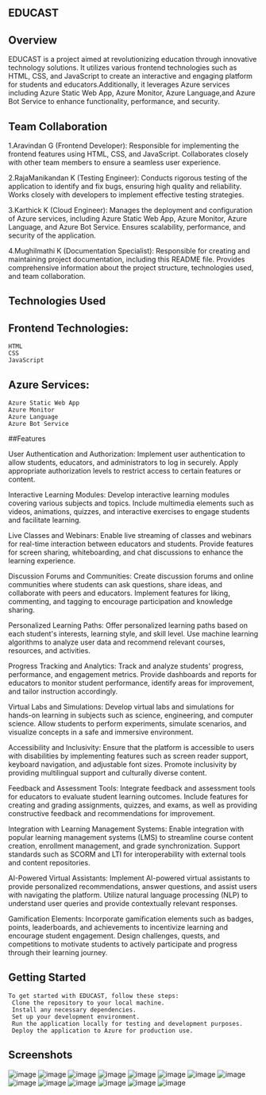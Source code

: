 ## EDUCAST
  ## Overview
   EDUCAST is a project aimed at revolutionizing education through innovative technology solutions. 
     It utilizes various frontend technologies such as HTML, CSS, and JavaScript to create an interactive and 
     engaging platform for students and educators.Additionally, it leverages Azure services including 
     Azure Static Web App, Azure Monitor, Azure Language,and Azure Bot Service to enhance functionality, performance, and security.

## Team Collaboration
   1.Aravindan G (Frontend Developer): Responsible for implementing the frontend features using HTML, CSS, and JavaScript. Collaborates closely with other team members to ensure a seamless user experience.

  2.RajaManikandan K (Testing Engineer): Conducts rigorous testing of the application to identify and fix bugs, ensuring high quality and reliability. Works closely with developers to implement effective testing strategies.

   3.Karthick K (Cloud Engineer): Manages the deployment and configuration of Azure services, including Azure Static Web App, Azure Monitor, Azure Language, and Azure Bot Service. Ensures scalability, performance, and security of the application.

   4.Mughilmathi K (Documentation Specialist): Responsible for creating and maintaining project documentation, including this README file. Provides comprehensive information about the project structure, technologies used, and team collaboration.

## Technologies Used
## Frontend Technologies:
    HTML
    CSS
    JavaScript
## Azure Services:
    Azure Static Web App
    Azure Monitor
    Azure Language
    Azure Bot Service
##Features
      
   User Authentication and Authorization: Implement user authentication to allow students, educators, and administrators to log in securely. Apply appropriate authorization levels to restrict access to certain features or content.

   Interactive Learning Modules: Develop interactive learning modules covering various subjects and topics. Include multimedia elements such as videos, animations, quizzes, and interactive exercises to engage students and facilitate learning.

  Live Classes and Webinars: Enable live streaming of classes and webinars for real-time interaction between educators and students. Provide features for screen sharing, whiteboarding, and chat discussions to enhance the learning experience.

  Discussion Forums and Communities: Create discussion forums and online communities where students can ask questions, share ideas, and collaborate with peers and educators. Implement features for liking, commenting, and tagging to encourage participation and knowledge sharing.

  Personalized Learning Paths: Offer personalized learning paths based on each student's interests, learning style, and skill level. Use machine learning algorithms to analyze user data and recommend relevant courses, resources, and activities.

   Progress Tracking and Analytics: Track and analyze students' progress, performance, and engagement metrics. Provide dashboards and reports for educators to monitor student performance, identify areas for improvement, and tailor instruction accordingly.

  Virtual Labs and Simulations: Develop virtual labs and simulations for hands-on learning in subjects such as science, engineering, and computer science. Allow students to perform experiments, simulate scenarios, and visualize concepts in a safe and immersive environment.

  Accessibility and Inclusivity: Ensure that the platform is accessible to users with disabilities by implementing features such as screen reader support, keyboard navigation, and adjustable font sizes. Promote inclusivity by providing multilingual support and culturally diverse content.

  Feedback and Assessment Tools: Integrate feedback and assessment tools for educators to evaluate student learning outcomes. Include features for creating and grading assignments, quizzes, and exams, as well as providing constructive feedback and recommendations for improvement.

  Integration with Learning Management Systems: Enable integration with popular learning management systems (LMS) to streamline course content creation, enrollment management, and grade synchronization. Support standards such as SCORM and LTI for interoperability with external tools and content repositories.

   AI-Powered Virtual Assistants: Implement AI-powered virtual assistants to provide personalized recommendations, answer questions, and assist users with navigating the platform. Utilize natural language processing (NLP) to understand user queries and provide contextually relevant responses.

  Gamification Elements: Incorporate gamification elements such as badges, points, leaderboards, and achievements to incentivize learning and encourage student engagement. Design challenges, quests, and competitions to motivate students to actively participate and progress through their learning journey.
## Getting Started
    To get started with EDUCAST, follow these steps:
     Clone the repository to your local machine.
     Install any necessary dependencies.
     Set up your development environment.
     Run the application locally for testing and development purposes.
     Deploy the application to Azure for production use.

## Screenshots
  ![image](https://github.com/Rajamanikandan07/EDUCAST/assets/171225664/4373db8d-a767-47c1-a6fa-60b2beb2724f)
  ![image](https://github.com/Rajamanikandan07/EDUCAST/assets/171225664/4c5d646c-f0a1-4911-ba68-3895eb85e37b)
  ![image](https://github.com/Rajamanikandan07/EDUCAST/assets/171225664/e9188dbc-1a05-4114-85c8-d3ba25ab1531)
  ![image](https://github.com/Rajamanikandan07/EDUCAST/assets/171225664/fbae66c5-f28b-401d-a8c1-d802a7361920)
  ![image](https://github.com/Rajamanikandan07/EDUCAST/assets/171225664/890d830f-fd84-40e8-a9a9-619b30de300f)
  ![image](https://github.com/Rajamanikandan07/EDUCAST/assets/171225664/eff37597-1f96-446f-adba-7258e861c825)
  ![image](https://github.com/Rajamanikandan07/EDUCAST/assets/171225664/5e332a7a-8575-4bd1-9769-9830d6b8d0f7)
  ![image](https://github.com/Rajamanikandan07/EDUCAST/assets/171225664/4c6ccb3f-b9b1-4e59-8d16-de007b9d0665)
  ![image](https://github.com/Rajamanikandan07/EDUCAST/assets/171225664/d2c18c63-7d6a-4b06-bb7e-e462e1463730)
  ![image](https://github.com/Rajamanikandan07/EDUCAST/assets/171225664/fc5001f3-bad8-4697-a932-b24b583950df)
  ![image](https://github.com/Rajamanikandan07/EDUCAST/assets/171225664/680cb8b2-0442-4fb9-9cbc-aba4545f6a95)
  ![image](https://github.com/Rajamanikandan07/EDUCAST/assets/171225664/cd2cba65-5c6e-41ec-9ae1-d6f3e5590a29)
  ![image](https://github.com/Rajamanikandan07/EDUCAST/assets/171225664/45efd740-6f41-456f-a437-ad392cbc8e3a)
  ![image](https://github.com/Rajamanikandan07/EDUCAST/assets/171225664/3a6ed684-6548-4748-93f6-25e9d5c15123)


